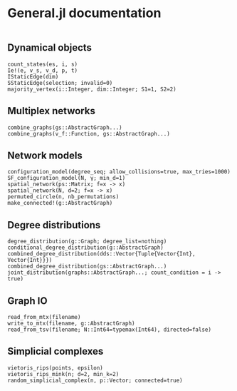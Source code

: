 # General.jl documentation

```@contents
```

## Dynamical objects

```@docs
count_states(es, i, s)
Ie!(e, v_s, v_d, p, t)
IStaticEdge(dim)
SStaticEdge(selection; invalid=0)
majority_vertex(i::Integer, dim::Integer; S1=1, S2=2)
```

## Multiplex networks

```@docs
combine_graphs(gs::AbstractGraph...)
combine_graphs(v_f::Function, gs::AbstractGraph...)
```

## Network models

```@docs
configuration_model(degree_seq; allow_collisions=true, max_tries=1000)
SF_configuration_model(N, γ; min_d=1)
spatial_network(ps::Matrix; f=x -> x)
spatial_network(N, d=2; f=x -> x)
permuted_circle(n, nb_permutations)
make_connected!(g::AbstractGraph)
```

## Degree distributions

```@docs
degree_distribution(g::Graph; degree_list=nothing)
conditional_degree_distribution(g::AbstractGraph)
combined_degree_distribution(dds::Vector{Tuple{Vector{Int}, Vector{Int}}})
combined_degree_distribution(gs::AbstractGraph...)
joint_distribution(graphs::AbstractGraph...; count_condition = i -> true)
```

## Graph IO

```@docs
read_from_mtx(filename)
write_to_mtx(filename, g::AbstractGraph)
read_from_tsv(filename; N::Int64=typemax(Int64), directed=false)
```

## Simplicial complexes

```@docs
vietoris_rips(points, epsilon)
vietoris_rips_mink(n; d=2, min_k=2)
random_simplicial_complex(n, p::Vector; connected=true)
```
